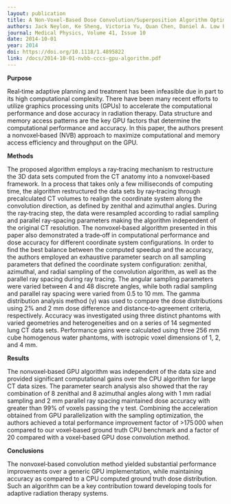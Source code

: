 ```yaml
---
layout: publication
title: A Non-Voxel-Based Dose Convolution/Superposition Algorithm Optimized for Scalable GPU Architectures
authors: Jack Neylon, Ke Sheng, Victoria Yu, Quan Chen, Daniel A. Low Patrick Kupelian, and Anand Santhanam
journal: Medical Physics, Volume 41, Issue 10
date: 2014-10-01
year: 2014
doi: https://doi.org/10.1118/1.4895822
link: /docs/2014-10-01-nvbb-cccs-gpu-algorithm.pdf
---
```

**Purpose**

Real‐time adaptive planning and treatment has been infeasible due in part to its high computational complexity. There have been many recent efforts to utilize graphics processing units (GPUs) to accelerate the computational performance and dose accuracy in radiation therapy. Data structure and memory access patterns are the key GPU factors that determine the computational performance and accuracy. In this paper, the authors present a nonvoxel‐based (NVB) approach to maximize computational and memory access efficiency and throughput on the GPU.

**Methods**

The proposed algorithm employs a ray‐tracing mechanism to restructure the 3D data sets computed from the CT anatomy into a nonvoxel‐based framework. In a process that takes only a few milliseconds of computing time, the algorithm restructured the data sets by ray‐tracing through precalculated CT volumes to realign the coordinate system along the convolution direction, as defined by zenithal and azimuthal angles. During the ray‐tracing step, the data were resampled according to radial sampling and parallel ray‐spacing parameters making the algorithm independent of the original CT resolution. The nonvoxel‐based algorithm presented in this paper also demonstrated a trade‐off in computational performance and dose accuracy for different coordinate system configurations. In order to find the best balance between the computed speedup and the accuracy, the authors employed an exhaustive parameter search on all sampling parameters that defined the coordinate system configuration: zenithal, azimuthal, and radial sampling of the convolution algorithm, as well as the parallel ray spacing during ray tracing. The angular sampling parameters were varied between 4 and 48 discrete angles, while both radial sampling and parallel ray spacing were varied from 0.5 to 10 mm. The gamma distribution analysis method (γ) was used to compare the dose distributions using 2% and 2 mm dose difference and distance‐to‐agreement criteria, respectively. Accuracy was investigated using three distinct phantoms with varied geometries and heterogeneities and on a series of 14 segmented lung CT data sets. Performance gains were calculated using three 256 mm cube homogenous water phantoms, with isotropic voxel dimensions of 1, 2, and 4 mm. 

**Results**

The nonvoxel‐based GPU algorithm was independent of the data size and provided significant computational gains over the CPU algorithm for large CT data sizes. The parameter search analysis also showed that the ray combination of 8 zenithal and 8 azimuthal angles along with 1 mm radial sampling and 2 mm parallel ray spacing maintained dose accuracy with greater than 99% of voxels passing the γ test. Combining the acceleration obtained from GPU parallelization with the sampling optimization, the authors achieved a total performance improvement factor of >175 000 when compared to our voxel‐based ground truth CPU benchmark and a factor of 20 compared with a voxel‐based GPU dose convolution method. 

**Conclusions**

The nonvoxel‐based convolution method yielded substantial performance improvements over a generic GPU implementation, while maintaining accuracy as compared to a CPU computed ground truth dose distribution. Such an algorithm can be a key contribution toward developing tools for adaptive radiation therapy systems.
